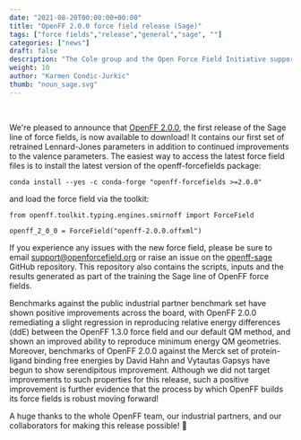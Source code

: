 ```yaml
---
date: "2021-08-20T00:00:00+00:00"
title: "OpenFF 2.0.0 force field release (Sage)"
tags: ["force fields","release","general","sage", ""]
categories: ["news"]
draft: false
description: "The Cole group and the Open Force Field Initiative support applicants to the Marie Cure Global Postdoctoral Fellowships"
weight: 10
author: "Karmen Condic-Jurkic"
thumb: "noun_sage.svg"
---
```


<br>

We're pleased to announce that [OpenFF 2.0.0](https://github.com/openforcefield/openff-forcefields/releases/tag/2.0.0), the first release of the Sage line of force fields, is now available to download! It contains our first set of retrained Lennard-Jones parameters in addition to continued improvements to the valence parameters. The easiest way to access the latest force field files is to install the latest version of the openff-forcefields package:

`conda install --yes -c conda-forge "openff-forcefields >=2.0.0"`

and load the force field via the toolkit:

`from openff.toolkit.typing.engines.smirnoff import ForceField`

`openff_2_0_0 = ForceField("openff-2.0.0.offxml")`

If you experience any issues with the new force field, please be sure to email support@openforcefield.org or raise an issue on the [openff-sage](https://github.com/openforcefield/openff-sage) GitHub repository. This repository also contains the scripts, inputs and the results generated as part of the training the Sage line of OpenFF force fields.

Benchmarks against the public industrial partner benchmark set have shown positive improvements across the board, with OpenFF 2.0.0 remediating a slight regression in reproducing relative energy differences (ddE) between the OpenFF 1.3.0 force field and our default QM method, and shown an improved ability to reproduce minimum energy QM geometries.
Moreover, benchmarks of OpenFF 2.0.0 against the Merck set of protein-ligand binding free energies by David Hahn and Vytautas Gapsys have begun to show serendipitous improvement. Although we did not target improvements to such properties for this release, such a positive improvement is further evidence that the process by which OpenFF builds its force fields is robust moving forward!

A huge thanks to the whole OpenFF team, our industrial partners, and our collaborators for making this release possible! :tada:
